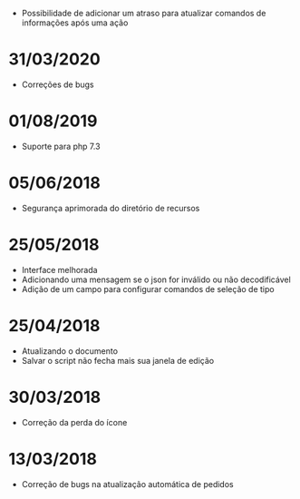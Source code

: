 - Possibilidade de adicionar um atraso para atualizar comandos de informações após uma ação

# 31/03/2020

- Correções de bugs

# 01/08/2019

- Suporte para php 7.3

# 05/06/2018

- Segurança aprimorada do diretório de recursos

# 25/05/2018

- Interface melhorada
- Adicionando uma mensagem se o json for inválido ou não decodificável
- Adição de um campo para configurar comandos de seleção de tipo

# 25/04/2018

- Atualizando o documento
- Salvar o script não fecha mais sua janela de edição

# 30/03/2018

- Correção da perda do ícone

# 13/03/2018

- Correção de bugs na atualização automática de pedidos
